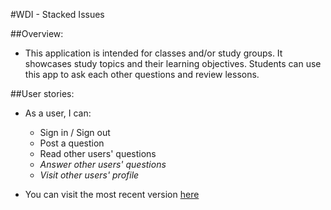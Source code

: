 #WDI - Stacked Issues

##Overview:
- This application is intended for classes and/or study groups. It showcases study topics and their learning objectives. Students can use this app to ask each other questions and review lessons.

##User stories:
- As a user, I can:
  - Sign in / Sign out
  - Post a question
  - Read other users' questions
  - *Answer other users' questions*
  - *Visit other users' profile*

- You can visit the most recent version [here](https://wdidc4.herokuapp.com/)

